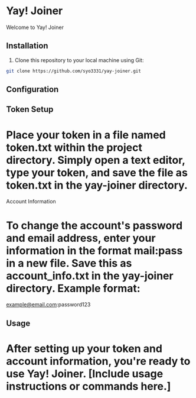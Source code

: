 # Yay! Joiner

Welcome to Yay! Joiner

## Installation

1. Clone this repository to your local machine using Git:

```bash
git clone https://github.com/syo3331/yay-joiner.git
```

## Configuration
## Token Setup

# Place your token in a file named token.txt within the project directory. Simply open a text editor, type your token, and save the file as token.txt in the yay-joiner directory.
Account Information

# To change the account's password and email address, enter your information in the format mail:pass in a new file. Save this as account_info.txt in the yay-joiner directory. Example format:

example@email.com:password123

## Usage

# After setting up your token and account information, you're ready to use Yay! Joiner. [Include usage instructions or commands here.]

